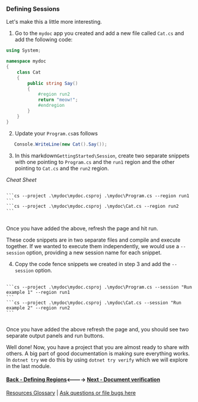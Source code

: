 ### Defining Sessions

Let's make this a little more interesting.  

1. Go to the `mydoc` app you created and add a new file called `Cat.cs` and add the following code:

```cs
using System;

namespace mydoc
{
    class Cat
    {
        public string Say() 
        {
            #region run2
            return "meow!";
            #endregion
        }
    }
}
```

2. Update your `Program.cs`as follows 

```cs
   Console.WriteLine(new Cat().Say());
```

3. In this markdown`GettingStarted\Session`, create two separate snippets with one pointing to `Program.cs` and the `run1` region and the other pointing to `Cat.cs` and the `run2` region. 

*Cheat Sheet*
<pre>
<code>
```cs --project .\mydoc\mydoc.csproj .\mydoc\Program.cs --region run1
```
```cs --project .\mydoc\mydoc.csproj .\mydoc\Cat.cs --region run2
```
</code>
</pre>

Once you have added the above, refresh the page and hit run.

These code snippets are in two separate files and compile and execute together. If we wanted to execute them independently, we would use a `--session` option, providing a new session name for each snippet.

4. Copy the code fence snippets we created in step 3 and add the `--session` option.

<pre>
    <code>
```cs --project .\mydoc\mydoc.csproj .\mydoc\Program.cs --session "Run example 1" --region run1
```
```cs --project .\mydoc\mydoc.csproj .\mydoc\Cat.cs --session "Run example 2" --region run2
```
    </code>
</pre>

Once you have added the above refresh the page and, you should see two separate output panels and run buttons.

Well done! Now, you have a project that you are almost ready to share with others. A big part of good documentation is making sure everything works. In `dotnet try` we do this by using `dotnet try verify` which we will explore in the last module.

#### [Back - Defining Regions](./NewProject.md)<----> [Next - Document verification](./Verify.md)

[Resources Glossary](./Glossary.md) | [Ask questions or file bugs here](https://teams.microsoft.com/l/channel/19%3a32c2f8c34d4b4136b4adf554308363fc%40thread.skype/Try%2520.NET?groupId=fdff90ed-0b3b-4caa-a30a-efb4dd47665f&tenantId=72f988bf-86f1-41af-91ab-2d7cd011db47)